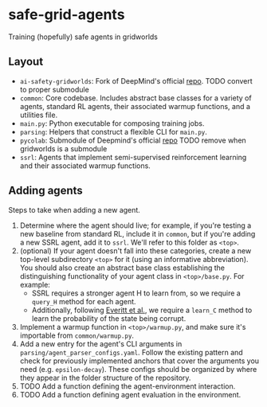 safe-grid-agents
========
Training (hopefully) safe agents in gridworlds

## Layout
- `ai-safety-gridworlds`: Fork of DeepMind's official [repo](https://github.com/deepmind/ai-safety-gridworlds). TODO convert to proper submodule
- `common`: Core codebase. Includes abstract base classes for a variety of agents, standard RL agents, their associated warmup functions, and a utilities file.
- `main.py`: Python executable for composing training jobs.
- `parsing`: Helpers that construct a flexible CLI for `main.py`.
- `pycolab`: Submodule of Deepmind's official [repo](https://github.com/deepmind/pycolab) TODO remove when gridworlds is a submodule
- `ssrl`: Agents that implement semi-supervised reinforcement learning and their associated warmup functions.

## Adding agents
Steps to take when adding a new agent.

1. Determine where the agent should live; for example, if you're testing a new baseline from standard RL, include it in `common`, but if you're adding a new SSRL agent, add it to `ssrl`.  We'll refer to this folder as `<top>`.
2. (optional) If your agent doesn't fall into these categories, create a new top-level subdirectory `<top>` for it (using an informative abbreviation).  You should also create an abstract base class establishing the distinguishing functionality of your agent class in `<top>/base.py`. For example:
    - SSRL requires a stronger agent H to learn from, so we require a `query_H` method for each agent.
    - Additionally, following [Everitt et al.](https://arxiv.org/abs/1705.08417), we require a `learn_C` method to learn the probability of the state being corrupt.
3. Implement a warmup function in `<top>/warmup.py`, and make sure it's importable from `common/warmup.py`.
4. Add a new entry for the agent's CLI arguments in `parsing/agent_parser_configs.yaml`.  Follow the existing pattern and check for previously implemented anchors that cover the arguments you need (e.g. `epsilon-decay`).  These configs should be organized by where they appear in the folder structure of the repository.
5. TODO Add a function defining the agent-environment interaction.
6. TODO Add a function defining agent evaluation in the environment.
